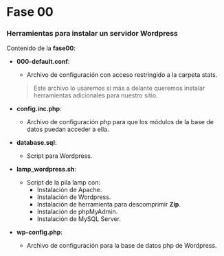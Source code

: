 # Fase 00
### Herramientas para instalar un servidor Wordpress 
Contenido de la **fase00**:

- **000-default.conf**:
	- Archivo de configuración con acceso restringido a la carpeta stats. 
    > Este archivo lo usaremos si más a delante queremos instalar herramientas adicionales para nuestro sitio. 

- **config.inc.php**:
	- Archivo de configuración php para que los módulos de la base de datos puedan acceder a ella.

- **database.sql**:
	- Script para Wordpress.

- **lamp_wordpress.sh**:
	- Script de la pila lamp con:
		- Instalación de Apache.
		- Instalación de Wordpress.
		- Instalación de herramienta para descomprimir **Zip**.
		- Instalación de phpMyAdmin.
		- Instalación de MySQL Server.

- **wp-config.php**:
	- Archivo de configuración para la base de datos php de Wordpress.